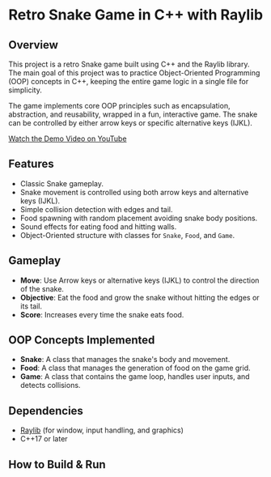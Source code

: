 # Retro Snake Game in C++ with Raylib

## Overview
This project is a retro Snake game built using C++ and the Raylib library. The main goal of this project was to practice Object-Oriented Programming (OOP) concepts in C++, keeping the entire game logic in a single file for simplicity. 

The game implements core OOP principles such as encapsulation, abstraction, and reusability, wrapped in a fun, interactive game. The snake can be controlled by either arrow keys or specific alternative keys (IJKL).

[Watch the Demo Video on YouTube](https://www.youtube.com/watch?v=WWwxZBHeyjk)

## Features
- Classic Snake gameplay.
- Snake movement is controlled using both arrow keys and alternative keys (IJKL).
- Simple collision detection with edges and tail.
- Food spawning with random placement avoiding snake body positions.
- Sound effects for eating food and hitting walls.
- Object-Oriented structure with classes for `Snake`, `Food`, and `Game`.

## Gameplay
- **Move**: Use Arrow keys or alternative keys (IJKL) to control the direction of the snake.
- **Objective**: Eat the food and grow the snake without hitting the edges or its tail.
- **Score**: Increases every time the snake eats food.

## OOP Concepts Implemented
- **Snake**: A class that manages the snake's body and movement.
- **Food**: A class that manages the generation of food on the game grid.
- **Game**: A class that contains the game loop, handles user inputs, and detects collisions.

## Dependencies
- [Raylib](https://www.raylib.com/) (for window, input handling, and graphics)
- C++17 or later

## How to Build & Run
